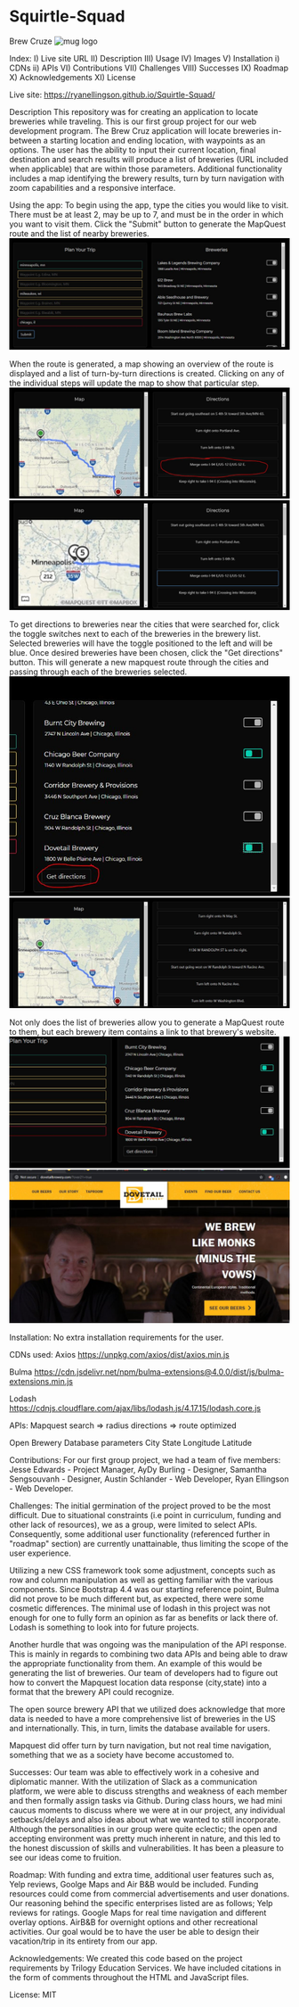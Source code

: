 # Squirtle-Squad

Brew Cruze
![mug logo](https://github.com/RyanEllingson/Squirtle-Squad/blob/master/assets/images/mug.png)

Index:
I) Live site URL
II) Description
III) Usage
IV) Images
V) Installation
    i) CDNs
    ii) APIs
VI) Contributions
VII) Challenges
VIII) Successes
IX) Roadmap
X) Acknowledgements
XI) License


Live site: https://ryanellingson.github.io/Squirtle-Squad/
 
Description
This repository was for creating an application to locate breweries while traveling. This is our first group project for our web development program. The Brew Cruz application will locate breweries in-between a starting location and ending location, with waypoints as an options. The user has the ability to input their current location, final destination and search results will produce a list of breweries (URL included when applicable) that are within those parameters. Additional functionality includes a map identifying the brewery results, turn by turn navigation with zoom capabilities and a responsive interface.
 
Using the app:
To begin using the app, type the cities you would like to visit.  There must be at least 2, may be up to 7, and must be in the order in which you want to visit them.  Click the "Submit" button to generate the MapQuest route and the list of nearby breweries.
![screenshot 1](https://github.com/RyanEllingson/Squirtle-Squad/blob/master/assets/images/screenshot1.JPG)

When the route is generated, a map showing an overview of the route is displayed and a list of turn-by-turn directions is created.  Clicking on any of the individual steps will update the map to show that particular step.
![screenshot 2](https://github.com/RyanEllingson/Squirtle-Squad/blob/master/assets/images/screenshot2.JPG)
![screenshot 3](https://github.com/RyanEllingson/Squirtle-Squad/blob/master/assets/images/screenshot3.JPG)

To get directions to breweries near the cities that were searched for, click the toggle switches next to each of the breweries in the brewery list.  Selected breweries will have the toggle positioned to the left and will be blue.  Once desired breweries have been chosen, click the "Get directions" button.  This will generate a new mapquest route through the cities and passing through each of the breweries selected.
![screenshot 4](https://github.com/RyanEllingson/Squirtle-Squad/blob/master/assets/images/screenshot4.JPG)
![screenshot 5](https://github.com/RyanEllingson/Squirtle-Squad/blob/master/assets/images/screenshot5.JPG)

Not only does the list of breweries allow you to generate a MapQuest route to them, but each brewery item contains a link to that brewery's website.
![screenshot 6](https://github.com/RyanEllingson/Squirtle-Squad/blob/master/assets/images/screenshot6.JPG)
![screenshot 7](https://github.com/RyanEllingson/Squirtle-Squad/blob/master/assets/images/screenshot7.JPG)
 
 
Installation:
No extra installation requirements for the user.
 
CDNs used:
Axios 
https://unpkg.com/axios/dist/axios.min.js

Bulma 
https://cdn.jsdelivr.net/npm/bulma-extensions@4.0.0/dist/js/bulma-extensions.min.js

Lodash
https://cdnjs.cloudflare.com/ajax/libs/lodash.js/4.17.15/lodash.core.js
 
APIs:
Mapquest
search => radius
directions => route optimized
 
Open Brewery Database parameters
City
State
Longitude
Latitude
 
        
Contributions:
For our first group project, we had a team of five members: Jesse Edwards - Project Manager, AyDy Burling - Designer, Samantha Sengsouvanh - Designer, Austin Schlander - Web Developer, Ryan Ellingson - Web Developer.
 
Challenges:
The initial germination of the project proved to be the most difficult. Due to situational constraints (i.e point in curriculum, funding and other lack of resources), we as a group, were limited to select APIs. Consequently, some additional user functionality (referenced further in "roadmap" section) are currently unattainable, thus limiting the scope of the user experience.
 
Utilizing a new CSS framework took some adjustment, concepts such as row and column manipulation as well as getting familiar with the various components. Since Bootstrap 4.4 was our starting reference point, Bulma did not prove to be much different but, as expected, there were some cosmetic differences. The minimal use of lodash in this project was not enough for one to fully form an opinion as far as benefits or lack there of. Lodash is something to look into for future projects.
 
Another hurdle that was ongoing was the manipulation of the API response. This is mainly in regards to combining two data APIs and being able to draw the appropriate functionality from them. An example of this would be generating the list of breweries. Our team of developers had to figure out how to convert the Mapquest location data response (city,state) into a format that the brewery API could recognize.
 
The open source brewery API that we utilized does acknowledge that more data is needed to have a more comprehensive list of breweries in the US and internationally. This, in turn, limits the database available for users. 
 
Mapquest did offer turn by turn navigation, but not real time navigation, something that we as a society have become accustomed to. 
 
Successes:
Our team was able to effectively work in a cohesive and diplomatic manner. With the utilization of Slack as a communication platform, we were able to discuss strengths and weakness of each member and then formally assign tasks via Github. During class hours, we had mini caucus moments to discuss where we were at in our project, any individual setbacks/delays and also ideas about what we wanted to still incorporate. Although the personalities in our group were quite eclectic; the open and accepting environment was pretty much inherent in nature, and this led to the honest discussion of skills and vulnerabilities. It has been a pleasure to see our ideas come to fruition.

Roadmap:
With funding and extra time, additional user features such as, Yelp reviews, Goolge Maps and Air B&B would be included. 
Funding resources could come from commercial advertisements and user donations.  
Our reasoning behind the specific enterprises listed are as follows; Yelp reviews for ratings. Google Maps for real time navigation and different overlay options. AirB&B for overnight options and other recreational activities. Our goal would be to have the user be able to design their vacation/trip in its entirety from our app. 

 
Acknowledgements:
We created this code based on the project requirements by Trilogy Education Services. We have included citations in the form of comments throughout the HTML and JavaScript files.
 
License:
MIT
 
 